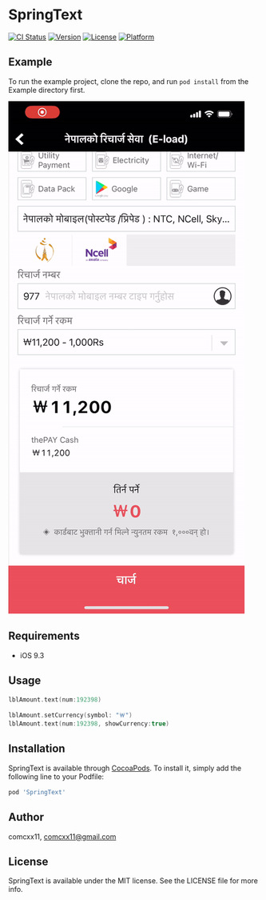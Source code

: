 # SpringText

[![CI Status](https://img.shields.io/travis/comcxx11/SpringText.svg?style=flat)](https://travis-ci.org/comcxx11/SpringText)
[![Version](https://img.shields.io/cocoapods/v/SpringText.svg?style=flat)](https://cocoapods.org/pods/SpringText)
[![License](https://img.shields.io/cocoapods/l/SpringText.svg?style=flat)](https://cocoapods.org/pods/SpringText)
[![Platform](https://img.shields.io/cocoapods/p/SpringText.svg?style=flat)](https://cocoapods.org/pods/SpringText)

## Example

To run the example project, clone the repo, and run `pod install` from the Example directory first.

![img](example.gif)

## Requirements
- iOS 9.3

## Usage
```swift
lblAmount.text(num:192398)
```

```swift
lblAmount.setCurrency(symbol: "￦")
lblAmount.text(num:192398, showCurrency:true)
```

## Installation

SpringText is available through [CocoaPods](https://cocoapods.org). To install
it, simply add the following line to your Podfile:

```ruby
pod 'SpringText'
```

## Author

comcxx11, comcxx11@gmail.com

## License

SpringText is available under the MIT license. See the LICENSE file for more info.
